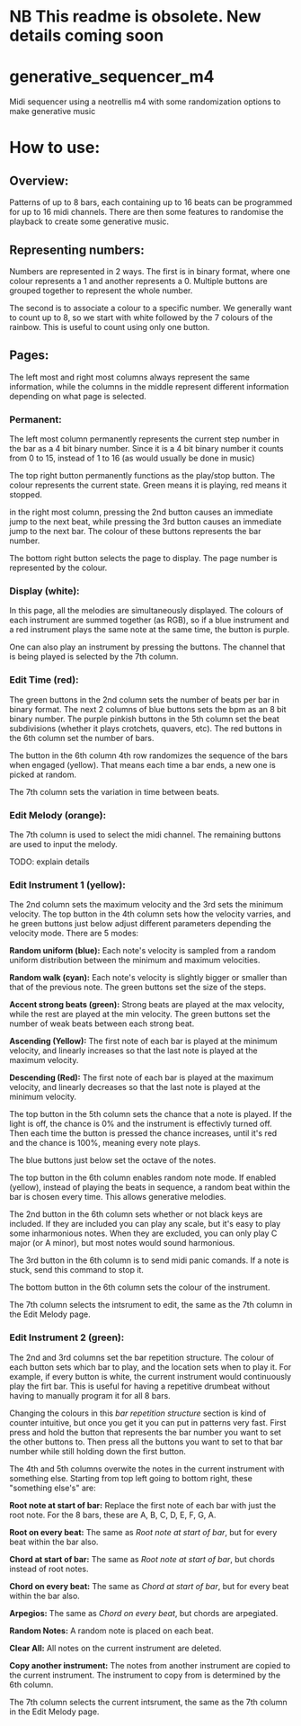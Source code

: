 
# NB This readme is obsolete. New details coming soon

# generative_sequencer_m4
Midi sequencer using a neotrellis m4 with some randomization options to make generative music

# How to use:

## Overview:

Patterns of up to 8 bars, each containing up to 16 beats can be programmed for up to 16 midi channels. There are then some features to randomise the playback to create some generative music.

## Representing numbers:

Numbers are represented in 2 ways. The first is in binary format, where one colour represents a 1 and another represents a 0. Multiple buttons are grouped together to represent the whole number.

The second is to associate a colour to a specific number. We generally want to count up to 8, so we start with white followed by the 7 colours of the rainbow. This is useful to count using only one button.

## Pages:

The left most and right most columns always represent the same information, while the columns in the middle represent different information depending on what page is selected.

### Permanent:

The left most column permanently represents the current step number in the bar as a 4 bit binary number. Since it is a 4 bit binary number it counts from 0 to 15, instead of 1 to 16 (as would usually be done in music)

The top right button permanently functions as the play/stop button. The colour represents the current state. Green means it is playing, red means it stopped.

in the right most column, pressing the 2nd button causes an immediate jump to the next beat, while pressing the 3rd button causes an immediate jump to the next bar. The colour of these buttons represents the bar number.

The bottom right button selects the page to display. The page number is represented by the colour.

### Display (white):

In this page, all the melodies are simultaneously displayed. The colours of each instrument are summed together (as RGB), so if a blue instrument and a red instrument plays the same note at the same time, the button is purple.

One can also play an instrument by pressing the buttons. The channel that is being played is selected by the 7th column.

### Edit Time (red):

The green buttons in the 2nd column sets the number of beats per bar in binary format. The next 2 columns of blue buttons sets the bpm as an 8 bit binary number. The purple pinkish buttons in the 5th column set the beat subdivisions (whether it plays crotchets, quavers, etc). The red buttons in the 6th column set the number of bars.

The button in the 6th column 4th row randomizes the sequence of the bars when engaged (yellow). That means each time a bar ends, a new one is picked at random.

The 7th column sets the variation in time between beats.

### Edit Melody (orange):

The 7th column is used to select the midi channel. The remaining buttons are used to input the melody.

TODO: explain details

### Edit Instrument 1 (yellow):

The 2nd column sets the maximum velocity and the 3rd sets the minimum velocity. The top button in the 4th column sets how the velocity varries, and he green buttons just below adjust different parameters depending the velocity mode. There are 5 modes:

**Random uniform (blue):**
Each note's velocity is sampled from a random uniform distribution between the minimum and maximum velocities.

**Random walk (cyan):**
Each note's velocity is slightly bigger or smaller than that of the previous note. The green buttons set the size of the steps.

**Accent strong beats (green):**
Strong beats are played at the max velocity, while the rest are played at the min velocity. The green buttons set the number of weak beats between each strong beat.

**Ascending (Yellow):**
The first note of each bar is played at the minimum velocity, and linearly increases so that the last note is played at the maximum velocity.

**Descending (Red):**
The first note of each bar is played at the maximum velocity, and linearly decreases so that the last note is played at the minimum velocity.

The top button in the 5th column sets the chance that a note is played. If the light is off, the chance is 0% and the instrument is effectivly turned off. Then each time the button is pressed the chance increases, until it's red and the chance is 100%, meaning every note plays.

The blue buttons just below set the octave of the notes.

The top button in the 6th column enables random note mode. If enabled (yellow), instead of playing the beats in sequence, a random beat within the bar is chosen every time. This allows generative melodies.

The 2nd button in the 6th column sets whether or not black keys are included. If they are included you can play any scale, but it's easy to play some inharmonious notes. When they are excluded, you can only play C major (or A minor), but most notes would sound harmonious.

The 3rd button in the 6th column is to send midi panic comands. If a note is stuck, send this command to stop it.

The bottom button in the 6th column sets the colour of the instrument.

The 7th column selects the intsrument to edit, the same as the 7th column in the Edit Melody page.

### Edit Instrument 2 (green):

The 2nd and 3rd columns set the bar repetition structure. The colour of each button sets which bar to play, and the location sets when to play it. For example, if every button is white, the current instrument would continuously play the firt bar. This is useful for having a repetitive drumbeat without having to manually program it for all 8 bars.

Changing the colours in this _bar repetition structure_ section is kind of counter intuitive, but once you get it you can put in patterns very fast. First press and hold the button that represents the bar number you want to set the other buttons to. Then press all the buttons you want to set to that bar number while still holding down the first button.

The 4th and 5th columns overwite the notes in the current instrument with something else. Starting from top left going to bottom right, these "something else's" are:

**Root note at start of bar:**
Replace the first note of each bar with just the root note. For the 8 bars, these are A, B, C, D, E, F, G, A.

**Root on every beat:**
The same as _Root note at start of bar_, but for every beat within the bar also.

**Chord at start of bar:**
The same as _Root note at start of bar_, but chords instead of root notes.

**Chord on every beat:**
The same as _Chord at start of bar_, but for every beat within the bar also.

**Arpegios:**
The same as _Chord on every beat_, but chords are arpegiated.

**Random Notes:**
A random note is placed on each beat.

**Clear All:**
All notes on the current instrument are deleted.

**Copy another instrument:**
The notes from another instrument are copied to the current instrument. The instrument to copy from is determined by the 6th column.

The 7th column selects the current intsrument, the same as the 7th column in the Edit Melody page.
